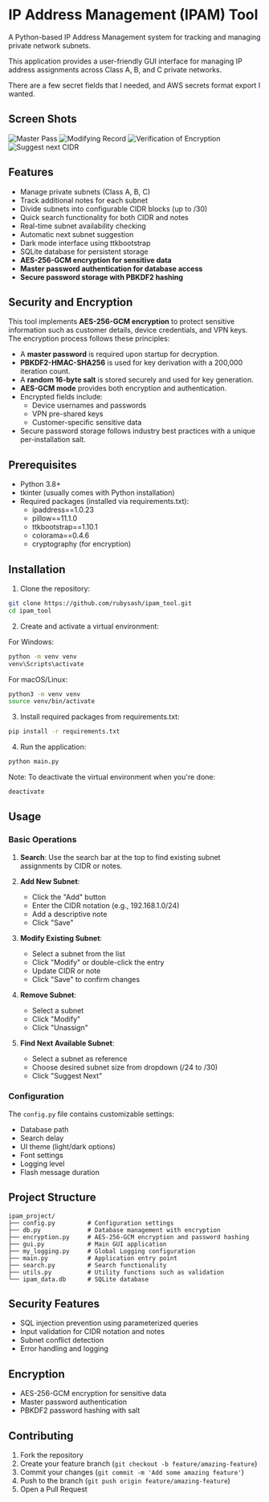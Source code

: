 # IP Address Management (IPAM) Tool

A Python-based IP Address Management system for tracking and managing private network subnets. 

This application provides a user-friendly GUI interface for managing IP address assignments across Class A, B, and C private networks.

There are a few secret fields that I needed, and AWS secrets format export I wanted.   

## Screen Shots

![Master Pass](demo-masterpass.png)
![Modifying Record](demo-modify.png)
![Verification of Encryption](demo-db_dump.png)
![Suggest next CIDR](demo-suggest28.png)

## Features

- Manage private subnets (Class A, B, C)
- Track additional notes for each subnet
- Divide subnets into configurable CIDR blocks (up to /30)
- Quick search functionality for both CIDR and notes
- Real-time subnet availability checking
- Automatic next subnet suggestion
- Dark mode interface using ttkbootstrap
- SQLite database for persistent storage
- **AES-256-GCM encryption for sensitive data**
- **Master password authentication for database access**
- **Secure password storage with PBKDF2 hashing**

## Security and Encryption

This tool implements **AES-256-GCM encryption** to protect sensitive information such as customer details, device credentials, and VPN keys. The encryption process follows these principles:

- A **master password** is required upon startup for decryption.
- **PBKDF2-HMAC-SHA256** is used for key derivation with a 200,000 iteration count.
- A **random 16-byte salt** is stored securely and used for key generation.
- **AES-GCM mode** provides both encryption and authentication.
- Encrypted fields include:
  - Device usernames and passwords
  - VPN pre-shared keys
  - Customer-specific sensitive data
- Secure password storage follows industry best practices with a unique per-installation salt.


## Prerequisites

- Python 3.8+
- tkinter (usually comes with Python installation)
- Required packages (installed via requirements.txt):
  - ipaddress==1.0.23
  - pillow==11.1.0
  - ttkbootstrap==1.10.1
  - colorama==0.4.6
  - cryptography (for encryption)

## Installation

1. Clone the repository:
```bash
git clone https://github.com/rubysash/ipam_tool.git
cd ipam_tool
```

2. Create and activate a virtual environment:

For Windows:
```bash
python -m venv venv
venv\Scripts\activate
```

For macOS/Linux:
```bash
python3 -m venv venv
source venv/bin/activate
```

3. Install required packages from requirements.txt:
```bash
pip install -r requirements.txt
```

4. Run the application:
```bash
python main.py
```

Note: To deactivate the virtual environment when you're done:
```bash
deactivate
```

## Usage

### Basic Operations

1. **Search**: Use the search bar at the top to find existing subnet assignments by CIDR or notes.

2. **Add New Subnet**:
   - Click the "Add" button
   - Enter the CIDR notation (e.g., 192.168.1.0/24)
   - Add a descriptive note
   - Click "Save"

3. **Modify Existing Subnet**:
   - Select a subnet from the list
   - Click "Modify" or double-click the entry
   - Update CIDR or note
   - Click "Save" to confirm changes

4. **Remove Subnet**:
   - Select a subnet
   - Click "Modify"
   - Click "Unassign"

5. **Find Next Available Subnet**:
   - Select a subnet as reference
   - Choose desired subnet size from dropdown (/24 to /30)
   - Click "Suggest Next"

### Configuration

The `config.py` file contains customizable settings:

- Database path
- Search delay
- UI theme (light/dark options)
- Font settings
- Logging level
- Flash message duration

## Project Structure

```
ipam_project/
├── config.py         # Configuration settings
├── db.py             # Database management with encryption
├── encryption.py     # AES-256-GCM encryption and password hashing
├── gui.py            # Main GUI application
├── my_logging.py     # Global Logging configuration
├── main.py           # Application entry point
├── search.py         # Search functionality
├── utils.py          # Utility functions such as validation
└── ipam_data.db      # SQLite database
```

## Security Features

- SQL injection prevention using parameterized queries
- Input validation for CIDR notation and notes
- Subnet conflict detection
- Error handling and logging

## Encryption

- AES-256-GCM encryption for sensitive data
- Master password authentication
- PBKDF2 password hashing with salt
    
## Contributing

1. Fork the repository
2. Create your feature branch (`git checkout -b feature/amazing-feature`)
3. Commit your changes (`git commit -m 'Add some amazing feature'`)
4. Push to the branch (`git push origin feature/amazing-feature`)
5. Open a Pull Request
